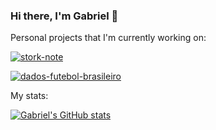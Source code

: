 ### Hi there, I'm Gabriel 👋

Personal projects that I'm currently working on:

[![stork-note](https://github-readme-stats.vercel.app/api/pin/?username=gabrielstork&repo=stork-note&theme=tokyonight)](https://github.com/gabrielstork/stork-note)

[![dados-futebol-brasileiro](https://github-readme-stats.vercel.app/api/pin/?username=gabrielstork&repo=dados-futebol-brasileiro&theme=tokyonight)](https://github.com/gabrielstork/dados-futebol-brasileiro)

My stats:

[![Gabriel's GitHub stats](https://github-readme-stats.vercel.app/api?username=gabrielstork&show_icons=true&theme=tokyonight)](https://github.com/gabrielstork)


